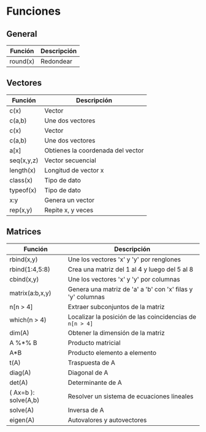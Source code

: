 # Funciones

## General

| Función | Descripción |
| ------------- | ------------- |
| round(x)  | Redondear  |

## Vectores

| Función | Descripción |
| ------------- | ------------- |
| c(x)  | Vector  |
|c(a,b) | Une dos vectores|
|c(x) |Vector 
|c(a,b) | Une dos vectores |
|a[x] | Obtienes la coordenada del vector |
|seq(x,y,z) | Vector secuencial |
|length(x) | Longitud de vector x |
|class(x) | Tipo de dato |
|typeof(x) | Tipo de dato |
|x:y| Genera un vector |
|rep(x,y) | Repite x, y veces |


## Matrices

| Función | Descripción |
| ------------- | ------------- |
|rbind(x,y)| Une los vectores 'x' y 'y' por renglones|
|rbind(1:4,5:8)| Crea una matriz del 1 al 4 y luego del 5 al 8|
|cbind(x,y)| Une los vectores 'x' y 'y' por columnas|
|matrix(a:b,x,y)| Genera una matriz de 'a' a 'b' con 'x' filas y 'y' columnas|
|n[n > 4] | Extraer subconjuntos de la matriz|
|which(n > 4)| Localizar la posición de las coincidencias de `n[n > 4] `|
|dim(A)| Obtener la dimensión de la matriz|
|A %*% B| Producto matricial|
|A*B| Producto elemento a elemento|
|t(A)| Traspuesta de A|
|diag(A)| Diagonal de A|
|det(A)| Determinante de A|
|( Ax=b ): solve(A,b)| Resolver un sistema de ecuaciones lineales|
|solve(A)| Inversa de A|
|eigen(A)| Autovalores y autovectores|
